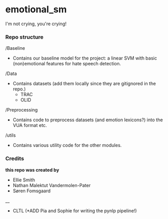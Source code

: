 # emotional_sm
I'm not crying, you're crying!



### Repo structure


/Baseline
- Contains our baseline model for the project: a linear SVM with basic (non)emotional features for hate speech detection.


/Data
- Contains datasets (add them locally since they are gitignored in the repo.)
  - TRAC
  - OLID

/Preprocessing
- Contains code to preprocess datasets (and emotion lexicons?) into the VUA format etc.

/utils
- Contains various utility code for the other modules.





### Credits

__this repo was created by__
- Ellie Smith
- Nathan Malektut Vandermolen-Pater
- Søren Fomsgaard

__
- CLTL (*ADD Pia and Sophie for writing the pynlp pipeline!)
